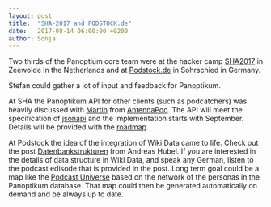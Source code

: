 ```yaml
---
layout: post
title:  "SHA-2017 and PODSTOCK.de"
date:   2017-08-14 06:00:00 +0200
author: Sonja
---
```


Two thirds of the Panoptium core team were at the hacker camp [SHA2017](https://sha2017.org/) in Zeewolde in the Netherlands and at [Podstock.de](https://panoptikum.social/podcasts/15527) in Sohrschied in Germany.

Stefan could gather a lot of input and feedback for Panoptikum.

At SHA the Panoptikum API for other clients (such as podcatchers) was heavily discussed with [Martin](https://github.com/mfietz) from [AntennaPod](http://antennapod.org/). The API will meet the specification of [jsonapi](http://jsonapi.org/) and the implementation starts with September. Details will be provided with the [roadmap](https://github.com/PanoptikumIO/pan/projects/2).

At Podstock the idea of the integration of Wiki Data came to life. Check out the post [Datenbankstrukturen](http://andreas-hubel.de/) from Andreas Hubel. If you are interested in the details of data structure in Wiki Data, and speak any German, listen to the podcast edisode that is provided in the post. Long term goal could be a map like the [Podcast Universe](https://muffin.works/wp-content/uploads/2015/10/podcast_universe_map_2015_10.jpg) based on the network of the personas in the Panoptikum database. That map could then be generated automatically on demand and be always up to date.
